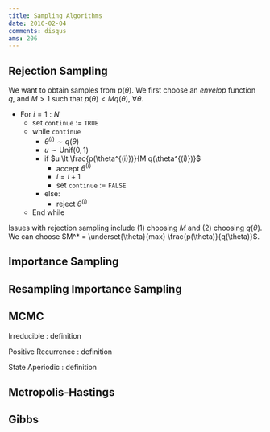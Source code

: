```yaml
---
title: Sampling Algorithms
date: 2016-02-04
comments: disqus
ams: 206
---
```


## Rejection Sampling

We want to obtain samples from $p(\theta)$. We first choose an *envelop* function $q$, and $M\gt 1$ such that $p(\theta)\lt M q(\theta)$, $\forall \theta$.

- For $i=1:N$
    - set `continue` $:=$ `TRUE`
    - while `continue`
      - $\theta^{(i)} \sim q(\theta)$
      - $u \sim \text{Unif}(0,1)$
      - if $u \lt \frac{p(\theta^{(i)})}{M q(\theta^{(i)})}$
          - accept $\theta^{(i)}$
          - $i = i+1$
          - set `continue` $:=$ `FALSE`
      - else: 
          - reject $\theta^{(i)}$
    - End while

Issues with rejection sampling include (1) choosing $M$ and (2) choosing $q(\theta)$. We can choose $M^* = \underset{\theta}{max} \frac{p(\theta)}{q(\theta)}$.

## Importance Sampling 

## Resampling Importance Sampling

## MCMC 

Irreducible
: definition

Positive Recurrence
: definition

State Aperiodic
: definition

## Metropolis-Hastings

## Gibbs


